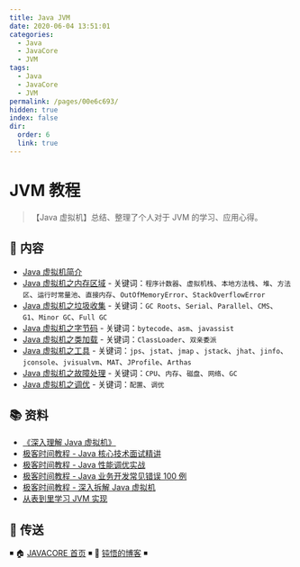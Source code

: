 ```yaml
---
title: Java JVM
date: 2020-06-04 13:51:01
categories:
  - Java
  - JavaCore
  - JVM
tags:
  - Java
  - JavaCore
  - JVM
permalink: /pages/00e6c693/
hidden: true
index: false
dir:
  order: 6
  link: true
---
```


# JVM 教程

> 【Java 虚拟机】总结、整理了个人对于 JVM 的学习、应用心得。

## 📖 内容

- [Java 虚拟机简介](Java_虚拟机_简介.md)
- [Java 虚拟机之内存区域](Java_虚拟机_内存区域.md) - 关键词：`程序计数器`、`虚拟机栈`、`本地方法栈`、`堆`、`方法区`、`运行时常量池`、`直接内存`、`OutOfMemoryError`、`StackOverflowError`
- [Java 虚拟机之垃圾收集](Java_虚拟机_垃圾收集.md) - 关键词：`GC Roots`、`Serial`、`Parallel`、`CMS`、`G1`、`Minor GC`、`Full GC`
- [Java 虚拟机之字节码](Java_虚拟机_字节码.md) - 关键词：`bytecode`、`asm`、`javassist`
- [Java 虚拟机之类加载](Java_虚拟机_类加载.md) - 关键词：`ClassLoader`、`双亲委派`
- [Java 虚拟机之工具](Java_虚拟机_工具.md) - 关键词：`jps`、`jstat`、`jmap` 、`jstack`、`jhat`、`jinfo`、`jconsole`、`jvisualvm`、`MAT`、`JProfile`、`Arthas`
- [Java 虚拟机之故障处理](Java_虚拟机_故障处理.md) - 关键词：`CPU`、`内存`、`磁盘`、`网络`、`GC`
- [Java 虚拟机之调优](Java_虚拟机_调优.md) - 关键词：`配置`、`调优`

## 📚 资料

- [《深入理解 Java 虚拟机》](https://book.douban.com/subject/34907497/)
- [极客时间教程 - Java 核心技术面试精讲](https://time.geekbang.org/column/intro/82)
- [极客时间教程 - Java 性能调优实战](https://time.geekbang.org/column/intro/100028001)
- [极客时间教程 - Java 业务开发常见错误 100 例](https://time.geekbang.org/column/intro/100047701)
- [极客时间教程 - 深入拆解 Java 虚拟机](https://time.geekbang.org/column/intro/100010301)
- [从表到里学习 JVM 实现](https://www.douban.com/doulist/2545443/)

## 🚪 传送

◾ 🏠 [JAVACORE 首页](https://github.com/dunwu/javacore) ◾ 🎯 [钝悟的博客](https://dunwu.github.io/waterdrop/) ◾